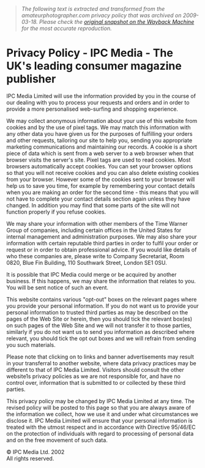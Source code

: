 > *The following text is extracted and transformed from the amateurphotographer.com privacy policy that was archived on 2009-03-18. Please check the [original snapshot on the Wayback Machine](https://web.archive.org/web/20090318101256id_/http%3A//www.ipcmedia.com/privacy.php) for the most accurate reproduction.*

# Privacy Policy - IPC Media - The UK's leading consumer magazine publisher

IPC Media Limited will use the information provided by you in the course of our dealing with you to process your requests and orders and in order to provide a more personalised web-surfing and shopping experience. 

We may collect anonymous information about your use of this website from cookies and by the use of pixel tags. We may match this information with any other data you have given us for the purposes of fulfilling your orders and other requests, tailoring our site to help you, sending you appropriate marketing communications and maintaining our records. A cookie is a short piece of data which is sent from a web server to a web browser when that browser visits the server's site. Pixel tags are used to read cookies. Most browsers automatically accept cookies. You can set your browser options so that you will not receive cookies and you can also delete existing cookies from your browser. However some of the cookies sent to your browser will help us to save you time, for example by remembering your contact details when you are making an order for the second time - this means that you will not have to complete your contact details section again unless they have changed. In addition you may find that some parts of the site will not function properly if you refuse cookies. 

We may share your information with other members of the Time Warner Group of companies, including certain offices in the United States for internal management and administration purposes. We may also share your information with certain reputable third parties in order to fulfil your order or request or in order to obtain professional advice. If you would like details of who these companies are, please write to Company Secretariat, Room 0820, Blue Fin Building, 110 Southwark Street, London SE1 0SU. 

It is possible that IPC Media could merge or be acquired by another business. If this happens, we may share the information that relates to you. You will be sent notice of such an event. 

This website contains various "opt-out" boxes on the relevant pages where you provide your personal information. If you do not want us to provide your personal information to trusted third parties as may be described on the pages of the Web Site or herein, then you should tick the relevant box(es) on such pages of the Web Site and we will not transfer it to those parties, similarly if you do not want us to send you information as described where relevant, you should tick the opt out boxes and we will refrain from sending you such materials. 

Please note that clicking on to links and banner advertisements may result in your transferral to another website, where data privacy practices may be different to that of IPC Media Limited. Visitors should consult the other website1s privacy policies as we are not responsible for, and have no control over, information that is submitted to or collected by these third parties. 

This privacy policy may be changed by IPC Media Limited at any time. The revised policy will be posted to this page so that you are always aware of the information we collect, how we use it and under what circumstances we disclose it. IPC Media Limited will ensure that your personal information is treated with the utmost respect and in accordance with Directive 95/46/EC on the protection of individuals with regard to processing of personal data and on the free movement of such data. 

© IPC Media Ltd. 2002   
All rights reserved.
